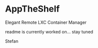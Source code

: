 # AppTheShelf
Elegant Remote LXC Container Manager

readme is currently worked on... stay tuned



Stefan
